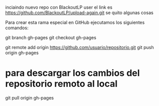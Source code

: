 inciaindo nuevo repo con BlackoutLP user
el link es
https://github.com/BlackoutLP/upload-again.git
se quito algunas cosas

Para crear esta rama especial en GitHub ejecutamos los siguientes comandos:

git branch gh-pages
git checkout gh-pages

git remote add origin https://github.com/usuario/repositorio.git
git push origin gh-pages

# para descargar los cambios del repositorio remoto al local

git pull origin gh-pages
